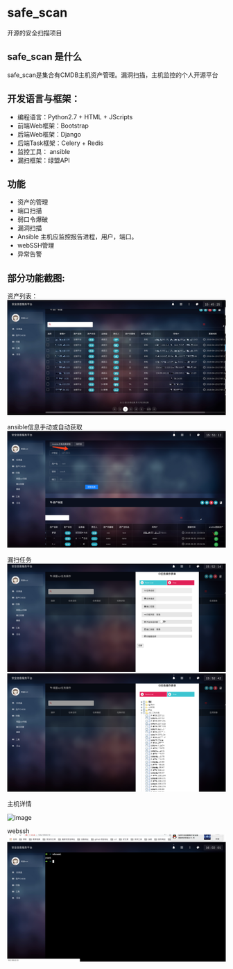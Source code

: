 # safe_scan
开源的安全扫描项目

## safe_scan 是什么
safe_scan是集合有CMDB主机资产管理。漏洞扫描，主机监控的个人开源平台

## 开发语言与框架：
 * 编程语言：Python2.7 + HTML + JScripts
 * 前端Web框架：Bootstrap
 * 后端Web框架：Django
 * 后端Task框架：Celery + Redis
 * 监控工具： ansible
 * 漏扫框架：绿盟API
 
 
## 功能

* 资产的管理
* 端口扫描
* 弱口令爆破
* 漏洞扫描
* Ansible 主机应监控报告进程，用户，端口。
* webSSH管理
* 异常告警




## 部分功能截图:
资产列表：
![image](./read/assets.png)

ansible信息手动或自动获取
![image](./read/ansible.png)


漏扫任务
![image](./read/绿盟1.png)
![image](./read/绿盟2.png)


主机详情

![image](./read/test.jpg)


webssh
![image](./read/ssh2.png)
